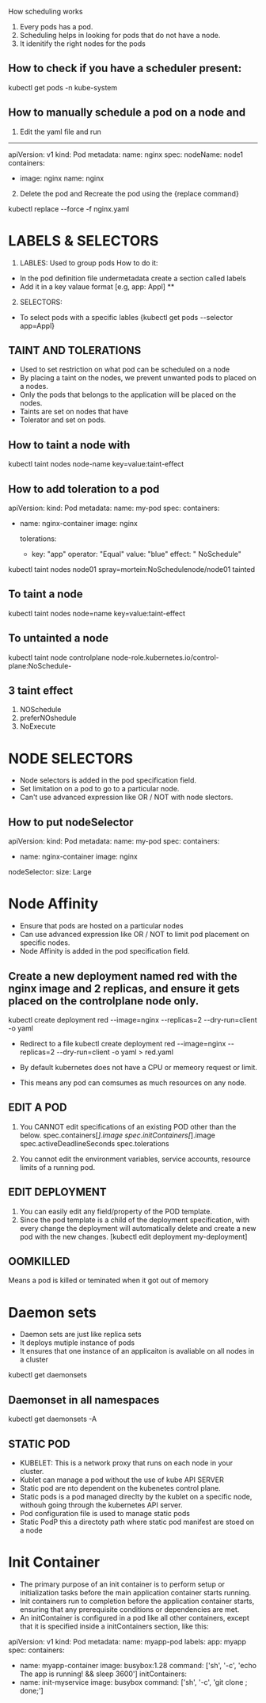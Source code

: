 How scheduling works 
1. Every pods has a pod.
2. Scheduling helps in looking for pods that do not have a node.
3. It idenitify the right nodes for the pods 

## How to check if you have a scheduler present: 
kubectl get pods -n kube-system

## How to manually schedule a pod on a node and
1. Edit the yaml file and run
---
apiVersion: v1
kind: Pod
metadata:
  name: nginx
spec:
  nodeName: node1
  containers:
  -  image: nginx
     name: nginx
2. Delete the pod and Recreate the pod using the {replace command}

kubectl replace --force -f nginx.yaml

# LABELS & SELECTORS 
1. LABLES: Used to group pods 
How to do it: 
* In the pod definition file undermetadata create a section called labels 
* Add it in a key valaue format [e.g, app: Appl]
** 

2. SELECTORS: 
* To select pods with a specific lables 
{kubectl get pods --selector app=Appl} 

## TAINT AND TOLERATIONS 
* Used to set restriction on what pod can be scheduled on a node 
* By placing a taint on the nodes, we prevent unwanted pods to placed on a nodes. 
* Only the pods that belongs to the application will be placed on the nodes. 
* Taints are set on nodes that have
* Tolerator and set on pods. 


## How to taint a node with
kubectl taint nodes node-name key=value:taint-effect 

## How to add toleration to a pod 

apiVersion: 
kind: Pod 
metadata:
  name: my-pod
spec:
  containers: 
- name: nginx-container 
  image: nginx 

  tolerations:
  - key: "app"
    operator: "Equal"
    value: "blue"
    effect: " NoSchedule"

kubectl taint nodes node01 spray=mortein:NoSchedulenode/node01 tainted


## To taint a node 
 kubectl taint nodes node=name key=value:taint-effect 

## To untainted a node 
kubectl taint node controlplane node-role.kubernetes.io/control-plane:NoSchedule-


## 3 taint effect 
 1. NOSchedule 
 2. preferNOshedule 
 3. NoExecute 

# NODE SELECTORS 
* Node selectors is added in the pod specification field. 
* Set limitation on a pod to go to a particular node. 
* Can't use advanced expression like OR / NOT with node slectors. 


## How to put nodeSelector 
apiVersion: 
kind: Pod 
metadata:
  name: my-pod
spec:
  containers: 
  - name: nginx-container 
    image: nginx 

  nodeSelector:
  size: Large 
  
# Node Affinity 
* Ensure that pods are hosted on a particular nodes 
* Can use advanced expression like OR / NOT to limit pod placement on specific nodes.
* Node Affinity is added in the pod specification field. 

## Create a new deployment named red with the nginx image and 2 replicas, and ensure it gets placed on the controlplane node only.
 kubectl create deployment red --image=nginx --replicas=2 --dry-run=client -o yaml

 * Redirect to a file 
  kubectl create deployment red --image=nginx --replicas=2 --dry-run=client -o yaml > red.yaml

* By default kubernetes does not have a CPU or memeory request or limit. 
* This means any pod can comsumes as much resources on any node. 

## EDIT A POD 
1. You CANNOT edit specifications of an existing POD other than the below.
    spec.containers[*].image
    spec.initContainers[*].image
    spec.activeDeadlineSeconds
    spec.tolerations

2. You cannot edit the environment variables, service accounts, resource limits of a running pod.

## EDIT DEPLOYMENT 
1. You can easily edit any field/property of the POD template. 
2. Since the pod template is a child of the deployment specification,  with every change the deployment will automatically delete and create a new pod with the new changes. [kubectl edit deployment my-deployment] 


## OOMKILLED 
Means a pod is killed or teminated when it got out of memory 

# Daemon sets 
* Daemon sets are just like replica sets 
* It deploys mutiple instance of pods
*  It ensures that one instance of an applicaiton is avaliable on all nodes in a cluster


kubectl get daemonsets

## Daemonset in all namespaces 
kubectl get daemonsets -A

## STATIC POD 
* KUBELET:  This is a network proxy that runs on each node in your cluster.
* Kublet can manage a pod without the use of kube API SERVER 
* Static pod are nto dependent on the kubenetes control plane. 
* Static pods is a pod managed direclty by the kublet on  a specific node, withouh going through the kubernetes API server.
* Pod configuration file is used to manage static pods 
* Static PodP this a directoty path where static pod manifest are stoed on a node 

# Init Container 
* The primary purpose of an init container is to perform setup or initialization tasks before the main application container starts running.
* Init containers run to completion before the application container starts, ensuring that any prerequisite conditions or dependencies are met. 
* An initContainer is configured in a pod like all other containers, except that it is specified inside a initContainers section,  like this:

apiVersion: v1
kind: Pod
metadata:
  name: myapp-pod
  labels:
    app: myapp
spec:
  containers:
  - name: myapp-container
    image: busybox:1.28
    command: ['sh', '-c', 'echo The app is running! && sleep 3600']
  initContainers:
  - name: init-myservice
    image: busybox
    command: ['sh', '-c', 'git clone <some-repository-that-will-be-used-by-application> ; done;']

